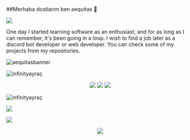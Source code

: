 ##Merhaba dostlarım ben aequitas 🏴

<a href="https://discord.com/users/577589971658211329" title="Discord Profile"><img src="https://lanyard-profile-readme.vercel.app/api/577589971658211329/?theme=light&bg=809ecf&animated=true&hideDiscrim=true&borderRadius=30px"></a>

One day I started learning software as an enthusiast, and for as long as I can remember, it's been going in a loop. I wish to find a job later as a discord bot developer or web developer. You can check some of my projects from my repositories.

![aequitasbanner](https://i.hizliresim.com/k6z29ja.gif)

![infinityayraç](https://i.hizliresim.com/ewg2ul7.png)

<p align="center">
<a href="https://twitter.com/iamaequitas" target"blank_"><img src="https://img.shields.io/badge/twitter%20-1DA1F2.svg?&style=for-the-badge&logo=twitter&logoColor=white"></a>
<a href="https://instagram.com/mehnetbora" target"blank_"><img src="https://img.shields.io/badge/INSTAGRAM%20-DC3175.svg?&style=for-the-badge&logo=instagram&logoColor=white"></a>
<a href="https://www.youtube.com/channel/UCcR9oWNs3frKAgTxiCl_NJA" target"blank_"><img src="https://img.shields.io/badge/YOUTUBE%20-FF0000.svg?&style=for-the-badge&logo=youtube&logoColor=white"></a>

![infinityayraç](https://i.hizliresim.com/ewg2ul7.png)

<p><img align="center" src="https://github-readme-stats.vercel.app/api/top-langs/?username=iamaequitas&layout=compact&theme=nord&hide_border=true&bg_color=0d1117&border_radius=6&title_color=df761c">
<p><img align="center" src="https://github-readme-stats.vercel.app/api?username=iamaequitas&layout=compact&show_icons=true&theme=nord&hide_border=true&bg_color=0d1117&border_radius=6&title_color=df761c">
<p align="center">
<img src="https://komarev.com/ghpvc/?username=iamaequitas&label=Profil Ziyaretleri&theme=nord&hide_border=true&bg_color=0d1117&color=df761c">
